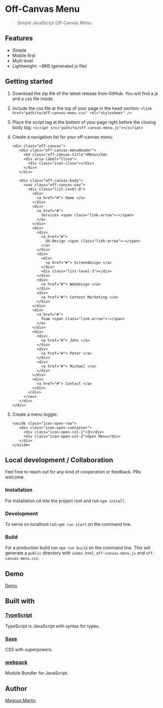# Off-Canvas Menu

> Simple JavaScript Off-Canvas Menu.

## Features

- Simple
- Mobile first
- Multi level
- Lightweight: ~9KB (generated js file)

## Getting started

1. Download the zip file of the latest release from GitHub. You will find a js and a css file inside.
2. Include the css file at the top of your page in the head section:
   `<link href="path/to/off-canvas-menu.css" rel="stylesheet" />`
3. Place the script tag at the bottom of your page right before the closing body tag:
   `<script src="path/to/off-canvas-menu.js"></script>`
4. Create a navigation list for your off-canvas menu:
   ```
   <div class="off-canvas">
      <div class="off-canvas-menuHeader">
        <h4 class="off-canvas-title">Menu</h4>
        <div aria-label="Close">
          <div class="icon-close"></div>
        </div>
      </div>
   
      <div class="off-canvas-body">
        <nav class="off-canvas-nav">
          <div class="list-level-0">
            <div>
              <a href="#"> Home </a>
            </div>
            <div>
              <a href="#">
                Services <span class="link-arrow">›</span>
              </a>
            </div>
            <div>
              <div>
                <a href="#">
                  UX-Design <span class="link-arrow">›</span>
                </a>
              </div>
              <div>
                <div>
                  <a href="#"> Screendesign </a>
                </div>
                <div class="list-level-3"></div>
              </div>
              <div>
                <a href="#"> Webdesign </a>
              </div>
              <div>
                <a href="#"> Content Marketing </a>
              </div>
            </div>
            <div>
              <a href="#">
                Team <span class="link-arrow">›</span>
              </a>
            </div>
            <div>
              <div>
                <a href="#"> John </a>
              </div>
              <div>
                <a href="#"> Peter </a>
              </div>
              <div>
                <a href="#"> Michael </a>
              </div>
            </div>
            <div>
              <a href="#"> Contact </a>
            </div>
          </div>
        </nav>
      </div>
   </div>
   ```

5. Create a menu toggle:
   ```
   <aside class="icon-open-row">
      <div class="icon-open-container">
        <div class="icon-open-col-1">☰</div>
        <div class="icon-open-col-2">Open Menu</div>
      </div>
   </aside>
   ```

## Local development / Collaboration

Feel free to reach out for any kind of cooperation or feedback. PRs welcome.

### Installation

For installation cd into the project root and run `npm install`.

### Development

To serve on localhost run `npm run start` on the command line.

### Build

For a production build run `npm run build` on the command line.
This will generate a `public` directory with `index.html`, `off-canvas-menu.js` and `off-canvas-menu.css`.

## Demo

[Demo](http://off-canvas-menu.mgnmrt.com)

## Built with

### [TypeScript](https://www.typescriptlang.org/)

TypeScript is JavaScript with syntax for types.

### [Sass](https://sass-lang.com/)

CSS with superpowers.

### [webpack](https://webpack.js.org/)

Module Bundler for JavaScript.

## Author

[Magnus Martin](https://mgnmrt.com/)
